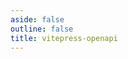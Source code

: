 ```yaml
---
aside: false
outline: false
title: vitepress-openapi
---
```


<script setup lang="ts">
import { onUnmounted } from 'vue'
import { useRoute, useData } from 'vitepress'
import { useTheme } from 'vitepress-openapi'
import spec from '../../docs/public/openapi-criptoya-argentina.json'

const route = useRoute()

const { isDark } = useData()

useTheme().setJsonViewerDeep(1)
useTheme().setSchemaViewerDeep(1)

onUnmounted(() => {
    useTheme().setJsonViewerDeep(Infinity)
    useTheme().setSchemaViewerDeep(Infinity)
})
</script>

<OASpec :spec="spec" :isDark="isDark" />
